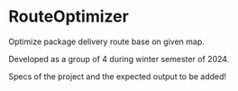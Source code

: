 # RouteOptimizer
Optimize package delivery route base on given map.

Developed as a group of 4 during winter semester of 2024.

Specs of the project and the expected output to be added!



